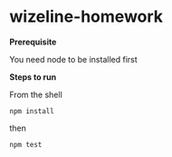 # wizeline-homework

**Prerequisite**

You need node to be installed first

**Steps to run**

From the shell

`npm install`

then

`npm test`